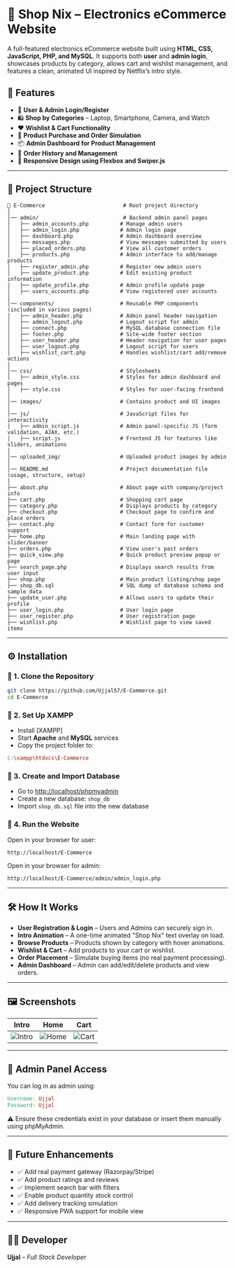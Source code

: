 # 🛒 Shop Nix – Electronics eCommerce Website

A full-featured electronics eCommerce website built using **HTML, CSS, JavaScript, PHP, and MySQL**. It supports both **user** and **admin login**, showcases products by category, allows cart and wishlist management, and features a clean, animated UI inspired by Netflix’s intro style.

## 🚀 Features


- 🔐 **User & Admin Login/Register**
- 🛍️ **Shop by Categories** – Laptop, Smartphone, Camera, and Watch
- ❤️ **Wishlist & Cart Functionality**
- 🛒 **Product Purchase and Order Simulation**
- 📦 **Admin Dashboard for Product Management**
- 📜 **Order History and Management**
- 📱 **Responsive Design using Flexbox and Swiper.js**

---

## 📂 Project Structure

```
📁 E-Commerce                         # Root project directory
│
│── admin/                           # Backend admin panel pages
│   ├── admin_accounts.php          # Manage admin users
│   ├── admin_login.php             # Admin login page
│   ├── dashboard.php               # Admin dashboard overview
│   ├── messages.php                # View messages submitted by users
│   ├── placed_orders.php           # View all customer orders
│   ├── products.php                # Admin interface to add/manage products
│   ├── register_admin.php          # Register new admin users
│   ├── update_product.php          # Edit existing product information
│   ├── update_profile.php          # Admin profile update page
│   ├── users_accounts.php          # View registered user accounts
│
│── components/                     # Reusable PHP components (included in various pages)
│   ├── admin_header.php            # Admin panel header navigation
│   ├── admin_logout.php            # Logout script for admin
│   ├── connect.php                 # MySQL database connection file
│   ├── footer.php                  # Site-wide footer section
│   ├── user_header.php             # Header navigation for user pages
│   ├── user_logout.php             # Logout script for users
│   ├── wishlist_cart.php           # Handles wishlist/cart add/remove actions
│
│── css/                            # Stylesheets
│   ├── admin_style.css             # Styles for admin dashboard and pages
│   ├── style.css                   # Styles for user-facing frontend
│
│── images/                         # Contains product and UI images
│
│── js/                             # JavaScript files for interactivity
│   ├── admin_script.js             # Admin panel-specific JS (form validation, AJAX, etc.)
│   ├── script.js                   # Frontend JS for features like sliders, animations
│
│── uploaded_img/                   # Uploaded product images by admin
│
│── README.md                       # Project documentation file (usage, structure, setup)
│
├── about.php                       # About page with company/project info
├── cart.php                        # Shopping cart page
├── category.php                    # Displays products by category
├── checkout.php                    # Checkout page to confirm and place orders
├── contact.php                     # Contact form for customer support
├── home.php                        # Main landing page with slider/banner
├── orders.php                      # View user's past orders
├── quick_view.php                  # Quick product preview popup or page
├── search_page.php                 # Displays search results from user input
├── shop.php                        # Main product listing/shop page
├── shop_db.sql                     # SQL dump of database schema and sample data
├── update_user.php                 # Allows users to update their profile
├── user_login.php                  # User login page
├── user_register.php               # User registration page
├── wishlist.php                    # Wishlist page to view saved items

```

---

## ⚙️ Installation

### 🔹 1. Clone the Repository

```bash
git clone https://github.com/Ujjal57/E-Commerce.git
cd E-Commerce
```

### 🔹 2. Set Up XAMPP

- Install [XAMPP]
- Start **Apache** and **MySQL** services
- Copy the project folder to:

```makefile
C:\xampp\htdocs\E-Commerce
```

### 🔹 3. Create and Import Database

- Go to [http://localhost/phpmyadmin](http://localhost/phpmyadmin)
- Create a new database: `shop_db`
- Import `shop_db.sql` file into the new database

### 🔹 4. Run the Website

Open in your browser for user:

```arduino
http://localhost/E-Commerce
```
Open in your browser for admin:

```arduino
http://localhost/E-Commerce/admin/admin_login.php
```

---

## 🛠️ How It Works

- **User Registration & Login** – Users and Admins can securely sign in.
- **Intro Animation** – A one-time animated "Shop Nix" text overlay on load.
- **Browse Products** – Products shown by category with hover animations.
- **Wishlist & Cart** – Add products to your cart or wishlist.
- **Order Placement** – Simulate buying items (no real payment processing).
- **Admin Dashboard** – Admin can add/edit/delete products and view orders.

---

## 🖼️ Screenshots

| Intro | Home | Cart |
|-------|------|------|
| ![Intro](intro.png) | ![Home](screenshots/home.png) | ![Cart](screenshots/cart.png) |


---

## 🔐 Admin Panel Access

You can log in as admin using:

```makefile
Username: Ujjal
Password: Ujjal
```

⚠️ Ensure these credentials exist in your database or insert them manually using phpMyAdmin.

---

## 🔮 Future Enhancements

- ✅ Add real payment gateway (Razorpay/Stripe)
- ✅ Add product ratings and reviews
- ✅ Implement search bar with filters
- ✅ Enable product quantity stock control
- ✅ Add delivery tracking simulation
- ✅ Responsive PWA support for mobile view

---

## 👨‍💻 Developer

**Ujjal** – *Full Stack Developer*

